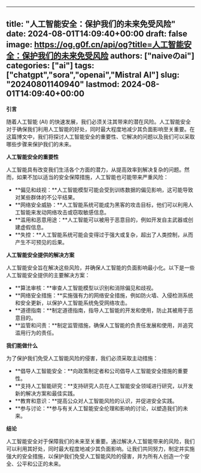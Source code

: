 
---
title: "人工智能安全：保护我们的未来免受风险"
date: 2024-08-01T14:09:40+00:00
draft: false
image: https://og.g0f.cn/api/og?title=人工智能安全：保护我们的未来免受风险
authors: ["naiveのai"]
categories: ["ai"]
tags: ["chatgpt","sora","openai","Mistral AI"]
slug: "20240801140940"
lastmod: 2024-08-01T14:09:40+00:00
---
**引言**

随着人工智能 (AI) 的快速发展，我们必须关注其带来的潜在风险。人工智能安全对于确保我们利用人工智能的好处，同时最大程度地减少其负面影响至关重要。在这篇博文中，我们将探讨人工智能安全的重要性、它解决的问题以及我们可以采取哪些步骤来保护我们的未来。

**人工智能安全的重要性**

人工智能具有改变我们生活各个方面的潜力，从提高效率到解决复杂的问题。然而，如果不加以适当的安全保障措施，人工智能也可能带来严重风险：

- **偏见和歧视：**人工智能模型可能会受到训练数据的偏见影响，这可能导致对某些群体的不公平结果。
- **网络安全威胁：**人工智能系统可能成为黑客的攻击目标，他们可以利用人工智能来发动网络攻击或窃取敏感信息。
- **滥用和恶意用途：**人工智能可以被用于恶意目的，例如开发自主武器或创建虚假信息。
- **失控：**人工智能系统可能会变得过于强大或复杂，超出了人类控制，从而产生不可预见的后果。

**人工智能安全提供的解决方案**

人工智能安全旨在解决这些风险，并确保人工智能的负面影响最小化。以下是一些人工智能安全提供的主要解决方案：

- **算法审核：**审查人工智能模型以识别和消除偏见和歧视。
- **网络安全措施：**实施强有力的网络安全措施，例如防火墙、入侵检测系统和安全更新，以保护人工智能系统免受网络攻击。
- **道德指南：**制定道德指南，指导人工智能的开发和使用，防止其被用于恶意目的。
- **监管和问责：**制定监管措施，确保人工智能的负责任发展和使用，并追究滥用行为的责任。

**我们能做什么**

为了保护我们免受人工智能风险的侵害，我们必须采取主动措施：

- **倡导人工智能安全：**向政策制定者和公司倡导人工智能安全措施的重要性。
- **支持人工智能研究：**支持研究人员在人工智能安全领域进行研究，以开发新的解决方案和最佳实践。
- **教育和意识：**提高公众对人工智能风险的认识，并促进安全实践。
- **参与讨论：**参与有关人工智能安全伦理和影响的讨论，以塑造我们的未来。

**结论**

人工智能安全对于保障我们的未来至关重要。通过解决人工智能带来的风险，我们可以利用其好处，同时最大程度地减少其负面影响。让我们共同努力，制定并实施强大的安全措施，以保护我们免受人工智能风险的侵害，并为所有人创造一个安全、公平和公正的未来。